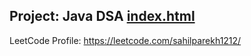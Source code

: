 <h2>
    Project: Java DSA  <a href="https://github.com/sahilparekh1212/DSA/tree/main/index.html" target="_blank">index.html</a>
</h2>
LeetCode Profile:
<a href="https://leetcode.com/sahilparekh1212/" target="_blank">
    https://leetcode.com/sahilparekh1212/
</a>

